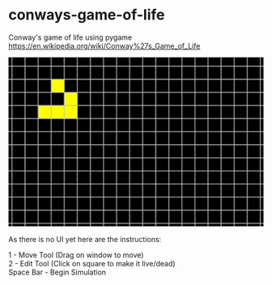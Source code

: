 # conways-game-of-life
Conway's game of life using pygame<br />
https://en.wikipedia.org/wiki/Conway%27s_Game_of_Life

![](glider.gif)

As there is no UI yet here are the instructions:

1 - Move Tool (Drag on window to move)<br />
2 - Edit Tool (Click on square to make it live/dead)<br />
Space Bar - Begin Simulation
